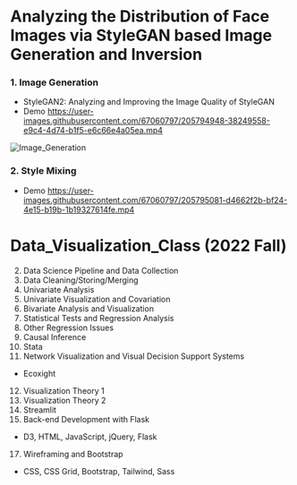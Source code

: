# Analyzing the Distribution of Face Images via StyleGAN based Image Generation and Inversion

### 1. Image Generation
- StyleGAN2: Analyzing and Improving the Image Quality of StyleGAN
- Demo
https://user-images.githubusercontent.com/67060797/205794948-38249558-e9c4-4d74-b1f5-e6c66e4a05ea.mp4

![Image_Generation](https://user-images.githubusercontent.com/67060797/205795471-1961f24d-5642-4a98-8e22-e4f8327a2a6e.gif)

### 2. Style Mixing
- Demo
https://user-images.githubusercontent.com/67060797/205795081-d4662f2b-bf24-4e15-b19b-1b19327614fe.mp4




# Data_Visualization_Class (2022 Fall)

2. Data Science Pipeline and Data Collection
3. Data Cleaning/Storing/Merging
4. Univariate Analysis
5. Univariate Visualization and Covariation
6. Bivariate Analysis and Visualization
7. Statistical Tests and Regression Analysis
8. Other Regression Issues
9. Causal Inference
10. Stata
11. Network Visualization and Visual Decision Support Systems
- Ecoxight
12. Visualization Theory 1
13. Visualization Theory 2
15. Streamlit
16. Back-end Development with Flask
- D3, HTML, JavaScript, jQuery, Flask
17. Wireframing and Bootstrap
- CSS, CSS Grid, Bootstrap, Tailwind, Sass

